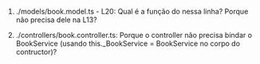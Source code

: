 1. ./models/book.model.ts - L20:
  Qual é a função do <ResultSetHeader> nessa linha? Porque não precisa dele na L13?

2. ./controllers/book.controller.ts:
  Porque o controller não precisa bindar o BookService (usando this._BookService = BookService no corpo do contructor)?